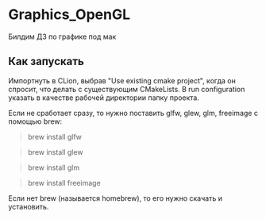 # Graphics_OpenGL
Билдим ДЗ по графике под мак

## Как запускать

Импортнуть в CLion, выбрав "Use existing cmake project", когда он спросит, что делать с существующим CMakeLists.
В run configuration указать в качестве рабочей директории папку проекта.

Если не сработает сразу, то нужно поставить glfw, glew, glm, freeimage с помощью brew:

> brew install glfw

> brew install glew

> brew install glm

> brew install freeimage

Если нет brew (называется homebrew), то его нужно скачать и установить.
